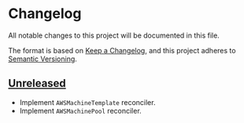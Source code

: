 # Changelog

All notable changes to this project will be documented in this file.

The format is based on [Keep a Changelog](https://keepachangelog.com/en/1.0.0/),
and this project adheres to [Semantic Versioning](https://semver.org/spec/v2.0.0.html).

## [Unreleased]

- Implement `AWSMachineTemplate` reconciler.
- Implement `AWSMachinePool` reconciler.

[Unreleased]: https://github.com/giantswarm/kubectl-gs/compare/v1.0.0...HEAD
